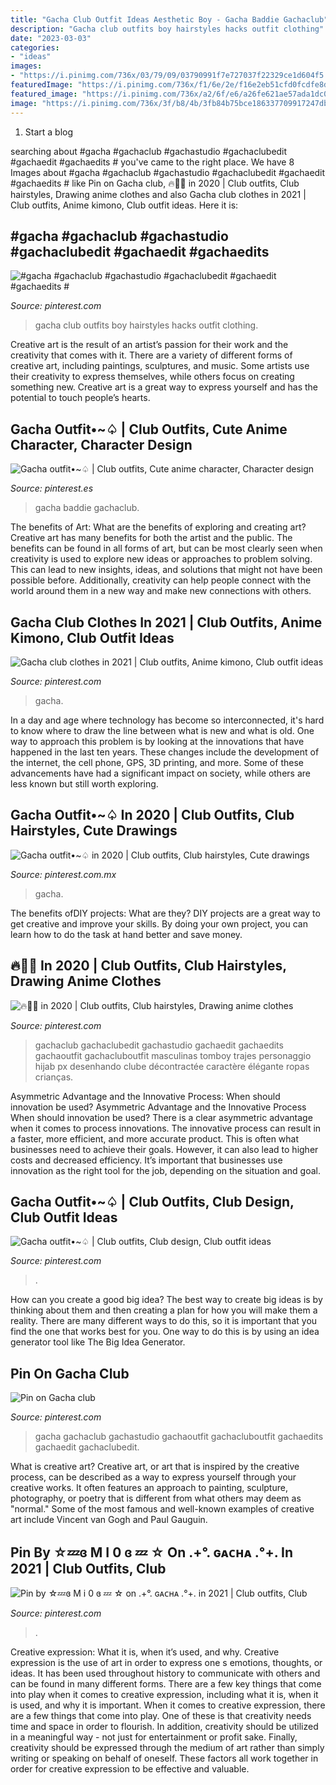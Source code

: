 ```yaml
---
title: "Gacha Club Outfit Ideas Aesthetic Boy - Gacha Baddie Gachaclub"
description: "Gacha club outfits boy hairstyles hacks outfit clothing"
date: "2023-03-03"
categories:
- "ideas"
images:
- "https://i.pinimg.com/736x/03/79/09/03790991f7e727037f22329ce1d604f5.jpg"
featuredImage: "https://i.pinimg.com/736x/f1/6e/2e/f16e2eb51cfd0fcdfe8d0f37e2034615.jpg"
featured_image: "https://i.pinimg.com/736x/a2/6f/e6/a26fe621ae57ada1dc0726b9643b6695.jpg"
image: "https://i.pinimg.com/736x/3f/b8/4b/3fb84b75bce186337709917247dbc0f6.jpg"
---
```



1. Start a blog

	

		
searching about #gacha #gachaclub #gachastudio #gachaclubedit #gachaedit #gachaedits # you've came to the right place. We have 8 Images about #gacha #gachaclub #gachastudio #gachaclubedit #gachaedit #gachaedits # like Pin on Gacha club, 🔥🏁🎲 in 2020 | Club outfits, Club hairstyles, Drawing anime clothes and also Gacha club clothes in 2021 | Club outfits, Anime kimono, Club outfit ideas. Here it is:
		
    
## #gacha #gachaclub #gachastudio #gachaclubedit #gachaedit #gachaedits #

<img loading=lazy src="https://i.pinimg.com/736x/3f/b8/4b/3fb84b75bce186337709917247dbc0f6.jpg" onerror="this.onerror=null;this.src='https://tse3.mm.bing.net/th?id=OIP.6jIPNPQYU3Mffjtg4yJZ9wHaHV&amp;pid=15.1';" alt="#gacha #gachaclub #gachastudio #gachaclubedit #gachaedit #gachaedits #">

_Source: pinterest.com_

>gacha club outfits boy hairstyles hacks outfit clothing. 

	

Creative art is the result of an artist’s passion for their work and the creativity that comes with it. There are a variety of different forms of creative art, including paintings, sculptures, and music. Some artists use their creativity to express themselves, while others focus on creating something new. Creative art is a great way to express yourself and has the potential to touch people’s hearts.

    
## Gacha Outfit•~♤ | Club Outfits, Cute Anime Character, Character Design

<img loading=lazy src="https://i.pinimg.com/736x/e8/1b/c2/e81bc294f0687c4970d4695778111d62.jpg" onerror="this.onerror=null;this.src='https://tse3.mm.bing.net/th?id=OIP.TUZ6YrfPWjkNss4VRT3EfwHaGp&amp;pid=15.1';" alt="Gacha outfit•~♤ | Club outfits, Cute anime character, Character design">

_Source: pinterest.es_

>gacha baddie gachaclub. 

	

The benefits of Art: What are the benefits of exploring and creating art?
Creative art has many benefits for both the artist and the public. The benefits can be found in all forms of art, but can be most clearly seen when creativity is used to explore new ideas or approaches to problem solving. This can lead to new insights, ideas, and solutions that might not have been possible before. Additionally, creativity can help people connect with the world around them in a new way and make new connections with others.

    
## Gacha Club Clothes In 2021 | Club Outfits, Anime Kimono, Club Outfit Ideas

<img loading=lazy src="https://i.pinimg.com/736x/f1/6e/2e/f16e2eb51cfd0fcdfe8d0f37e2034615.jpg" onerror="this.onerror=null;this.src='https://tse1.mm.bing.net/th?id=OIP.bg-0zeaCroHr6405tNjz3QHaNK&amp;pid=15.1';" alt="Gacha club clothes in 2021 | Club outfits, Anime kimono, Club outfit ideas">

_Source: pinterest.com_

>gacha. 

	

In a day and age where technology has become so interconnected, it's hard to know where to draw the line between what is new and what is old. One way to approach this problem is by looking at the innovations that have happened in the last ten years. These changes include the development of the internet, the cell phone, GPS, 3D printing, and more. Some of these advancements have had a significant impact on society, while others are less known but still worth exploring.

    
## Gacha Outfit•~♤ In 2020 | Club Outfits, Club Hairstyles, Cute Drawings

<img loading=lazy src="https://i.pinimg.com/736x/d1/48/68/d14868b83652e2405bb882f085b8acda.jpg" onerror="this.onerror=null;this.src='https://tse1.mm.bing.net/th?id=OIP.AHCt-TVJMFmf_QIl101SUAHaHS&amp;pid=15.1';" alt="Gacha outfit•~♤ in 2020 | Club outfits, Club hairstyles, Cute drawings">

_Source: pinterest.com.mx_

>gacha. 

	

The benefits ofDIY projects: What are they?
DIY projects are a great way to get creative and improve your skills. By doing your own project, you can learn how to do the task at hand better and save money.

    
## 🔥🏁🎲 In 2020 | Club Outfits, Club Hairstyles, Drawing Anime Clothes

<img loading=lazy src="https://i.pinimg.com/736x/7e/94/91/7e9491df1c71538a9749876ceea1d661.jpg" onerror="this.onerror=null;this.src='https://tse1.mm.bing.net/th?id=OIP.UeXiL1uS7j9snI3DNhicAwHaHW&amp;pid=15.1';" alt="🔥🏁🎲 in 2020 | Club outfits, Club hairstyles, Drawing anime clothes">

_Source: pinterest.com_

>gachaclub gachaclubedit gachastudio gachaedit gachaedits gachaoutfit gachacluboutfit masculinas tomboy trajes personaggio hijab px desenhando clube décontractée caractère élégante ropas crianças. 

	

Asymmetric Advantage and the Innovative Process: When should innovation be used?
Asymmetric Advantage and the Innovative Process
When should innovation be used? There is a clear asymmetric advantage when it comes to process innovations. The innovative process can result in a faster, more efficient, and more accurate product. This is often what businesses need to achieve their goals. However, it can also lead to higher costs and decreased efficiency. It’s important that businesses use innovation as the right tool for the job, depending on the situation and goal.

    
## Gacha Outfit•~♤ | Club Outfits, Club Design, Club Outfit Ideas

<img loading=lazy src="https://i.pinimg.com/736x/03/79/09/03790991f7e727037f22329ce1d604f5.jpg" onerror="this.onerror=null;this.src='https://tse2.mm.bing.net/th?id=OIP.sUb1ylcdfMXE1mKMYSuBIwHaHP&amp;pid=15.1';" alt="Gacha outfit•~♤ | Club outfits, Club design, Club outfit ideas">

_Source: pinterest.com_

>. 

	

How can you create a good big idea?
The best way to create big ideas is by thinking about them and then creating a plan for how you will make them a reality. There are many different ways to do this, so it is important that you find the one that works best for you. One way to do this is by using an idea generator tool like The Big Idea Generator.

    
## Pin On Gacha Club

<img loading=lazy src="https://i.pinimg.com/736x/20/86/d0/2086d00ee9fb2aef872be5b07a8dc78a.jpg" onerror="this.onerror=null;this.src='https://tse3.mm.bing.net/th?id=OIP.SxrC921CgVSB9u4JHDlaCwHaHc&amp;pid=15.1';" alt="Pin on Gacha club">

_Source: pinterest.com_

>gacha gachaclub gachastudio gachaoutfit gachacluboutfit gachaedits gachaedit gachaclubedit. 

	

What is creative art?
Creative art, or art that is inspired by the creative process, can be described as a way to express yourself through your creative works. It often features an approach to painting, sculpture, photography, or poetry that is different from what others may deem as "normal." Some of the most famous and well-known examples of creative art include Vincent van Gogh and Paul Gauguin.

    
## Pin By ☆💤ɞ M I 0 ɞ 💤 ☆ On .+°. ɢᴀᴄʜᴀ .°+. In 2021 | Club Outfits, Club

<img loading=lazy src="https://i.pinimg.com/736x/a2/6f/e6/a26fe621ae57ada1dc0726b9643b6695.jpg" onerror="this.onerror=null;this.src='https://tse1.mm.bing.net/th?id=OIP.YHLZWe735bNjvxxBDRWYVQHaHa&amp;pid=15.1';" alt="Pin by ☆💤ɞ M i 0 ɞ 💤 ☆ on .+°. ɢᴀᴄʜᴀ .°+. in 2021 | Club outfits, Club">

_Source: pinterest.com_

>. 

	

Creative expression: What it is, when it’s used, and why.
Creative expression is the use of art in order to express one s emotions, thoughts, or ideas. It has been used throughout history to communicate with others and can be found in many different forms. There are a few key things that come into play when it comes to creative expression, including what it is, when it is used, and why it is important.
When it comes to creative expression, there are a few things that come into play. One of these is that creativity needs time and space in order to flourish. In addition, creativity should be utilized in a meaningful way - not just for entertainment or profit sake. Finally, creativity should be expressed through the medium of art rather than simply writing or speaking on behalf of oneself. These factors all work together in order for creative expression to be effective and valuable.

